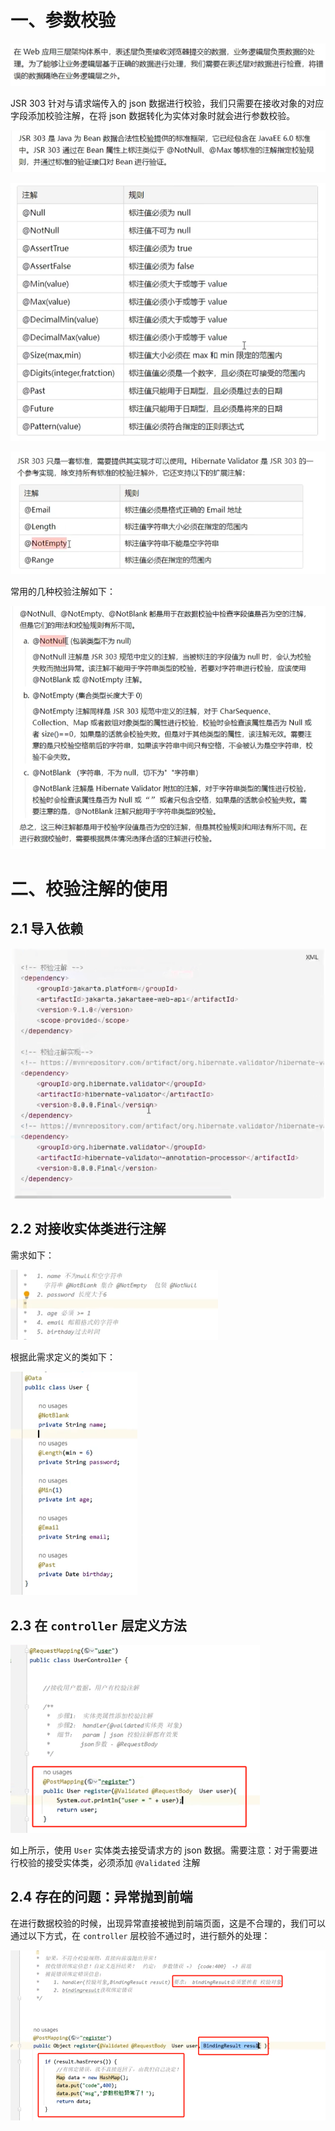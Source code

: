 # 一、参数校验

![image-20240623190611349](09.对请求参数校验.assets/image-20240623190611349.png)

JSR 303 针对与请求端传入的 json 数据进行校验，我们只需要在接收对象的对应字段添加校验注解，在将 json 数据转化为实体对象时就会进行参数校验。

![image-20240623190801988](09.对请求参数校验.assets/image-20240623190801988.png)

![image-20240623190834743](09.对请求参数校验.assets/image-20240623190834743.png)

![image-20240623190851011](09.对请求参数校验.assets/image-20240623190851011.png)

常用的几种校验注解如下：

![image-20240623191052991](09.对请求参数校验.assets/image-20240623191052991.png)

# 二、校验注解的使用

## 2.1 导入依赖

![image-20240623191015997](09.对请求参数校验.assets/image-20240623191015997.png)

## 2.2 对接收实体类进行注解

需求如下：

<img src="09.对请求参数校验.assets/image-20240623191201172.png" alt="image-20240623191201172" style="zoom:67%;" />

根据此需求定义的类如下：

<img src="09.对请求参数校验.assets/image-20240623191222576.png" alt="image-20240623191222576" style="zoom:67%;" />

## 2.3 在 `controller` 层定义方法

<img src="09.对请求参数校验.assets/image-20240623191344531.png" alt="image-20240623191344531" style="zoom:67%;" />

如上所示，使用 `User` 实体类去接受请求方的 json 数据。需要注意：对于需要进行校验的接受实体类，必须添加 `@Validated` 注解

## 2.4 存在的问题：异常抛到前端

在进行数据校验的时候，出现异常直接被抛到前端页面，这是不合理的，我们可以通过以下方式，在 `controller` 层校验不通过时，进行额外的处理：

![image-20240623191735499](09.对请求参数校验.assets/image-20240623191735499.png)